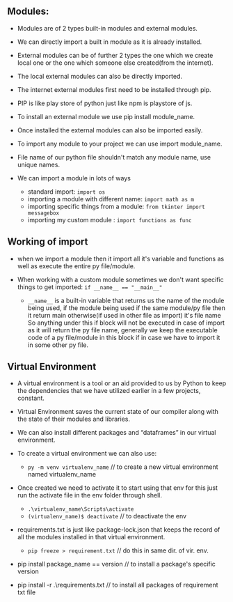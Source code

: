 ## Modules:

- Modules are of 2 types built-in modules and external modules.
- We can directly import a built in module as it is already installed.
- External modules can be of further 2 types the one which we create local one or the one which someone else created(from the internet).
- The local external modules can also be directly imported.
- The internet external modules first need to be installed through pip.
- PIP is like play store of python just like npm is playstore of js.
- To install an external module we use pip install module_name.
- Once installed the external modules can also be imported easily.
- To import any module to your project we can use import module_name.
- File name of our python file shouldn't match any module name, use unique names.

- We can import a module in lots of ways
  - standard import: `import os`
  - importing a module with different name: `import math as m`
  - importing specific things from a module: `from tkinter import messagebox`
  - importing my custom module : `import functions as func`

## Working of import

- when we import a module then it import all it's variable and functions as well as execute the entire py file/module.

- When working with a custom module sometimes we don't want specific things to get imported:
  `if __name__ == "__main__"`
  - `__name__` is a built-in variable that returns us the name of the module being used, if the module being used if the same module/py file then it return main otherwise(if used in other file as import) it's file name
    So anything under this if block will not be executed in case of import as it will return the py file name, generally we keep the executable code of a py file/module in this block if in case we have to import it in some other py file.

## Virtual Environment

- A virtual environment is a tool or an aid provided to us by Python to keep the dependencies that we have utilized earlier in a few projects, constant.
- Virtual Environment saves the current state of our compiler along with the state of their modules and libraries.
- We can also install different packages and “dataframes” in our virtual environment.

- To create a virtual environment we can also use:

  - `py -m venv virtualenv_name` // to create a new virtual environment named virtualenv_name

- Once created we need to activate it to start using that env for this just run the activate file in the env folder through shell.

  - `.\virtualenv_name\Scripts\activate`
  - `(virtualenv_name)$ deactivate` // to deactivate the env

- requirements.txt is just like package-lock.json that keeps the record of all the modules installed in that virtual environment.

  - `pip freeze > requirement.txt` // do this in same dir. of vir. env.

- pip install package_name == version // to install a package's specific version
- pip install -r .\requirements.txt // to install all packages of requirement txt file
